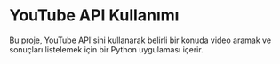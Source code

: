 # YouTube API Kullanımı

Bu proje, YouTube API'sini kullanarak belirli bir konuda video aramak ve sonuçları listelemek için bir Python uygulaması içerir.


